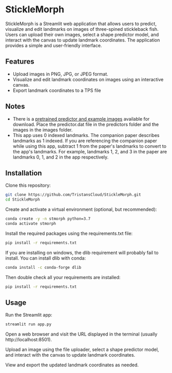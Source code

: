 # StickleMorph

StickleMorph is a Streamlit web application that allows users to predict, visualize and edit landmarks on images of three-spined stickleback fish. Users can upload their own images, select a shape predictor model, and interact with the canvas to update landmark coordinates. The application provides a simple and user-friendly interface.

## Features
- Upload images in PNG, JPG, or JPEG format.
- Visualize and edit landmark coordinates on images using an interactive canvas.
- Export landmark coordinates to a TPS file

## Notes
- There is a [pretrained predictor and example images](https://drive.google.com/drive/folders/1xho5l4bL07By11o5lE6RD4I_IxUXtyRP?usp=sharing) available for download. Place the predictor.dat file in the predictors folder and the images in the images folder.
- This app uses 0 indexed landmarks. The companion paper describes landmarks as 1 indexed. If you are referencing the companion paper while using this app, subtract 1 from the paper's landmarks to convert to the app's landmarks. For example, landmarks 1, 2, and 3 in the paper are landmarks 0, 1, and 2 in the app respectively.

## Installation

Clone this repository:

```bash
git clone https://github.com/TristansCloud/StickleMorph.git
cd StickleMorph
```
Create and activate a virtual environment (optional, but recommended):
```bash
conda create -y -n stmorph python=3.7
conda activate stmorph
```
Install the required packages using the requirements.txt file:
```bash
pip install -r requirements.txt
```
If you are installing on windows, the dlib requirement will probably fail to install. You can install dlib with conda:
```bash
conda install -c conda-forge dlib
```
Then double check all your requirements are installed:
```bash
pip install -r requirements.txt
```
## Usage

Run the Streamlit app:

```bash
streamlit run app.py
```

Open a web browser and visit the URL displayed in the terminal (usually http://localhost:8501).

Upload an image using the file uploader, select a shape predictor model, and interact with the canvas to update landmark coordinates.

View and export the updated landmark coordinates as needed.
